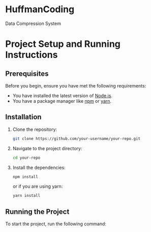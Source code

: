 # HuffmanCoding
 Data Compression System

# Project Setup and Running Instructions

## Prerequisites

Before you begin, ensure you have met the following requirements:
- You have installed the latest version of [Node.js](https://nodejs.org/).
- You have a package manager like [npm](https://www.npmjs.com/) or [yarn](https://yarnpkg.com/).

## Installation

1. Clone the repository:
    ```sh
    git clone https://github.com/your-username/your-repo.git
    ```
2. Navigate to the project directory:
    ```sh
    cd your-repo
    ```
3. Install the dependencies:
    ```sh
    npm install
    ```
    or if you are using yarn:
    ```sh
    yarn install
    ```

## Running the Project

To start the project, run the following command:
